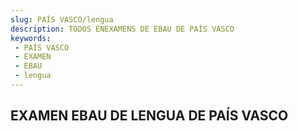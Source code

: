 ```yaml
---
slug: PAÍS VASCO/lengua
description: TODOS ENEXAMENS DE EBAU DE PAÍS VASCO
keywords:
 - PAÍS VASCO
 - EXAMEN
 - EBAU
 - lengua
---
```

## EXAMEN EBAU DE LENGUA DE PAÍS VASCO
